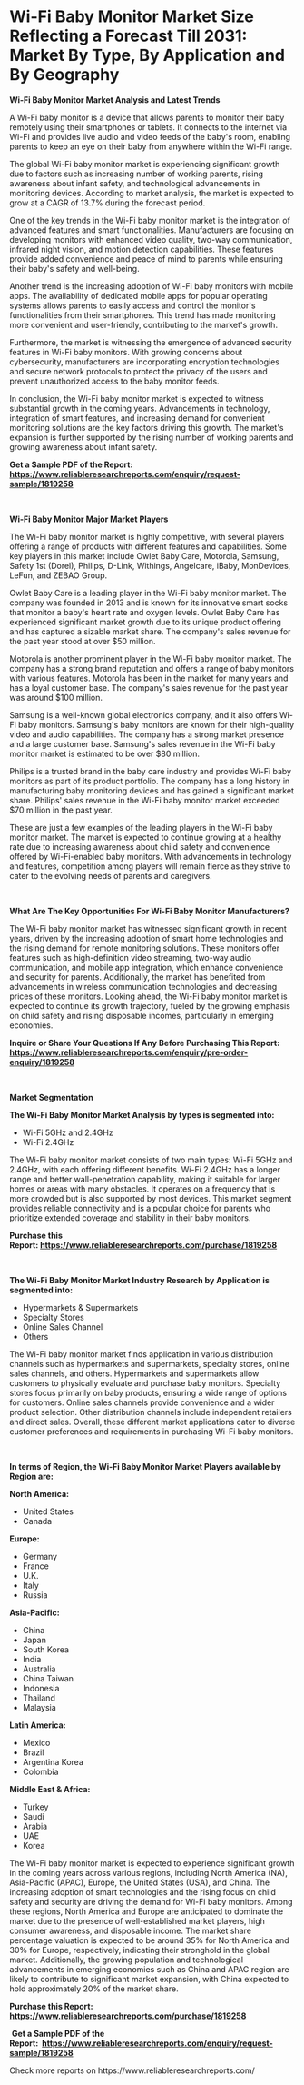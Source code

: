 <p><h1>Wi-Fi Baby Monitor Market Size Reflecting a Forecast Till 2031: Market By Type, By Application and By Geography</h1></p><p><strong>Wi-Fi Baby Monitor Market Analysis and Latest Trends</strong></p>
<p><p>A Wi-Fi baby monitor is a device that allows parents to monitor their baby remotely using their smartphones or tablets. It connects to the internet via Wi-Fi and provides live audio and video feeds of the baby's room, enabling parents to keep an eye on their baby from anywhere within the Wi-Fi range.</p><p>The global Wi-Fi baby monitor market is experiencing significant growth due to factors such as increasing number of working parents, rising awareness about infant safety, and technological advancements in monitoring devices. According to market analysis, the market is expected to grow at a CAGR of 13.7% during the forecast period.</p><p>One of the key trends in the Wi-Fi baby monitor market is the integration of advanced features and smart functionalities. Manufacturers are focusing on developing monitors with enhanced video quality, two-way communication, infrared night vision, and motion detection capabilities. These features provide added convenience and peace of mind to parents while ensuring their baby's safety and well-being.</p><p>Another trend is the increasing adoption of Wi-Fi baby monitors with mobile apps. The availability of dedicated mobile apps for popular operating systems allows parents to easily access and control the monitor's functionalities from their smartphones. This trend has made monitoring more convenient and user-friendly, contributing to the market's growth.</p><p>Furthermore, the market is witnessing the emergence of advanced security features in Wi-Fi baby monitors. With growing concerns about cybersecurity, manufacturers are incorporating encryption technologies and secure network protocols to protect the privacy of the users and prevent unauthorized access to the baby monitor feeds.</p><p>In conclusion, the Wi-Fi baby monitor market is expected to witness substantial growth in the coming years. Advancements in technology, integration of smart features, and increasing demand for convenient monitoring solutions are the key factors driving this growth. The market's expansion is further supported by the rising number of working parents and growing awareness about infant safety.</p></p>
<p><strong>Get a Sample PDF of the Report:&nbsp; <a href="https://www.reliableresearchreports.com/enquiry/request-sample/1819258">https://www.reliableresearchreports.com/enquiry/request-sample/1819258</a></strong></p>
<p>&nbsp;</p>
<p><strong>Wi-Fi Baby Monitor Major Market Players</strong></p>
<p><p>The Wi-Fi baby monitor market is highly competitive, with several players offering a range of products with different features and capabilities. Some key players in this market include Owlet Baby Care, Motorola, Samsung, Safety 1st (Dorel), Philips, D-Link, Withings, Angelcare, iBaby, MonDevices, LeFun, and ZEBAO Group.</p><p>Owlet Baby Care is a leading player in the Wi-Fi baby monitor market. The company was founded in 2013 and is known for its innovative smart socks that monitor a baby's heart rate and oxygen levels. Owlet Baby Care has experienced significant market growth due to its unique product offering and has captured a sizable market share. The company's sales revenue for the past year stood at over $50 million.</p><p>Motorola is another prominent player in the Wi-Fi baby monitor market. The company has a strong brand reputation and offers a range of baby monitors with various features. Motorola has been in the market for many years and has a loyal customer base. The company's sales revenue for the past year was around $100 million.</p><p>Samsung is a well-known global electronics company, and it also offers Wi-Fi baby monitors. Samsung's baby monitors are known for their high-quality video and audio capabilities. The company has a strong market presence and a large customer base. Samsung's sales revenue in the Wi-Fi baby monitor market is estimated to be over $80 million.</p><p>Philips is a trusted brand in the baby care industry and provides Wi-Fi baby monitors as part of its product portfolio. The company has a long history in manufacturing baby monitoring devices and has gained a significant market share. Philips' sales revenue in the Wi-Fi baby monitor market exceeded $70 million in the past year.</p><p>These are just a few examples of the leading players in the Wi-Fi baby monitor market. The market is expected to continue growing at a healthy rate due to increasing awareness about child safety and convenience offered by Wi-Fi-enabled baby monitors. With advancements in technology and features, competition among players will remain fierce as they strive to cater to the evolving needs of parents and caregivers.</p></p>
<p>&nbsp;</p>
<p><strong>What Are The Key Opportunities For Wi-Fi Baby Monitor Manufacturers?</strong></p>
<p><p>The Wi-Fi baby monitor market has witnessed significant growth in recent years, driven by the increasing adoption of smart home technologies and the rising demand for remote monitoring solutions. These monitors offer features such as high-definition video streaming, two-way audio communication, and mobile app integration, which enhance convenience and security for parents. Additionally, the market has benefited from advancements in wireless communication technologies and decreasing prices of these monitors. Looking ahead, the Wi-Fi baby monitor market is expected to continue its growth trajectory, fueled by the growing emphasis on child safety and rising disposable incomes, particularly in emerging economies.</p></p>
<p><strong>Inquire or Share Your Questions If Any Before Purchasing This Report: <a href="https://www.reliableresearchreports.com/enquiry/pre-order-enquiry/1819258">https://www.reliableresearchreports.com/enquiry/pre-order-enquiry/1819258</a></strong></p>
<p>&nbsp;</p>
<p><strong>Market Segmentation</strong></p>
<p><strong>The Wi-Fi Baby Monitor Market Analysis by types is segmented into:</strong></p>
<p><ul><li>Wi-Fi 5GHz and 2.4GHz</li><li>Wi-Fi 2.4GHz</li></ul></p>
<p><p>The Wi-Fi baby monitor market consists of two main types: Wi-Fi 5GHz and 2.4GHz, with each offering different benefits. Wi-Fi 2.4GHz has a longer range and better wall-penetration capability, making it suitable for larger homes or areas with many obstacles. It operates on a frequency that is more crowded but is also supported by most devices. This market segment provides reliable connectivity and is a popular choice for parents who prioritize extended coverage and stability in their baby monitors.</p></p>
<p><strong>Purchase this Report:&nbsp;<a href="https://www.reliableresearchreports.com/purchase/1819258">https://www.reliableresearchreports.com/purchase/1819258</a></strong></p>
<p>&nbsp;</p>
<p><strong>The Wi-Fi Baby Monitor Market Industry Research by Application is segmented into:</strong></p>
<p><ul><li>Hypermarkets & Supermarkets</li><li>Specialty Stores</li><li>Online Sales Channel</li><li>Others</li></ul></p>
<p><p>The Wi-Fi baby monitor market finds application in various distribution channels such as hypermarkets and supermarkets, specialty stores, online sales channels, and others. Hypermarkets and supermarkets allow customers to physically evaluate and purchase baby monitors. Specialty stores focus primarily on baby products, ensuring a wide range of options for customers. Online sales channels provide convenience and a wider product selection. Other distribution channels include independent retailers and direct sales. Overall, these different market applications cater to diverse customer preferences and requirements in purchasing Wi-Fi baby monitors.</p></p>
<p>&nbsp;</p>
<p><strong>In terms of Region, the Wi-Fi Baby Monitor Market Players available by Region are:</strong></p>
<p>
    <p> <strong> North America: </strong>
        <ul>
            <li>United States</li>
            <li>Canada</li>
        </ul>
        </p> 
    <p> <strong> Europe: </strong>
        <ul>
            <li>Germany</li>
            <li>France</li>
            <li>U.K.</li>
            <li>Italy</li>
            <li>Russia</li>
        </ul>
        </p> 
    <p> <strong> Asia-Pacific: </strong>
        <ul>
            <li>China</li>
            <li>Japan</li>
            <li>South Korea</li>
            <li>India</li>
            <li>Australia</li>
            <li>China Taiwan</li>
            <li>Indonesia</li>
            <li>Thailand</li>
            <li>Malaysia</li>
        </ul>
        </p> 
    <p> <strong> Latin America: </strong>
        <ul>
            <li>Mexico</li>
            <li>Brazil</li>
            <li>Argentina Korea</li>
            <li>Colombia</li>
        </ul>
        </p> 
    <p> <strong> Middle East & Africa: </strong>
        <ul>
            <li>Turkey</li>
            <li>Saudi</li>
            <li>Arabia</li>
            <li>UAE</li>
            <li>Korea</li>
        </ul>
    </p>
    </p>
<p><p>The Wi-Fi baby monitor market is expected to experience significant growth in the coming years across various regions, including North America (NA), Asia-Pacific (APAC), Europe, the United States (USA), and China. The increasing adoption of smart technologies and the rising focus on child safety and security are driving the demand for Wi-Fi baby monitors. Among these regions, North America and Europe are anticipated to dominate the market due to the presence of well-established market players, high consumer awareness, and disposable income. The market share percentage valuation is expected to be around 35% for North America and 30% for Europe, respectively, indicating their stronghold in the global market. Additionally, the growing population and technological advancements in emerging economies such as China and APAC region are likely to contribute to significant market expansion, with China expected to hold approximately 20% of the market share.</p></p>
<p><strong>Purchase this Report: <a href="https://www.reliableresearchreports.com/purchase/1819258">https://www.reliableresearchreports.com/purchase/1819258</a></strong></p>
<p>&nbsp;<strong>Get a Sample PDF of the Report:&nbsp;&nbsp;<a href="https://www.reliableresearchreports.com/enquiry/request-sample/1819258">https://www.reliableresearchreports.com/enquiry/request-sample/1819258</a></strong></p>
<p><strong></strong></p>
<p>Check more reports on https://www.reliableresearchreports.com/</p>
